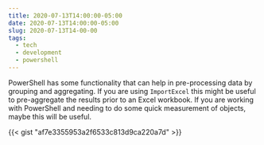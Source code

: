 ```yaml
---
title: 2020-07-13T14:00:00-05:00
date: 2020-07-13T14:00:00-05:00
slug: 2020-07-13T14-00-00
tags:
  - tech
  - development
  - powershell
---
```

PowerShell has some functionality that can help in pre-processing data by grouping and aggregating.
If you are using `ImportExcel` this might be useful to pre-aggregate the results prior to an Excel workbook.
If you are working with PowerShell and needing to do some quick measurement of objects, maybe this will be useful.

{{< gist "af7e3355953a2f6533c813d9ca220a7d" >}}
